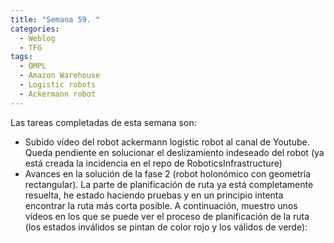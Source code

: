 ```yaml
---
title: "Semana 59. "
categories:
  - Weblog
  - TFG
tags:
  - OMPL
  - Amazon Warehouse
  - Logistic robots
  - Ackermann robot
---
```


Las tareas completadas de esta semana son: 
* Subido vídeo del robot ackermann logistic robot al canal de Youtube. Queda pendiente en solucionar el deslizamiento indeseado del robot (ya está creada la incidencia en el repo de RoboticsInfrastructure)
* Avances en la solución de la fase 2 (robot holonómico con geometría rectangular). La parte de planificación de ruta ya está completamente resuelta, he estado haciendo pruebas y en un principio intenta encontrar la ruta más corta posible.
A continuación, muestro unos vídeos en los que se puede ver el proceso de planificación de la ruta (los estados inválidos se pintan de color rojo y los válidos de verde):

